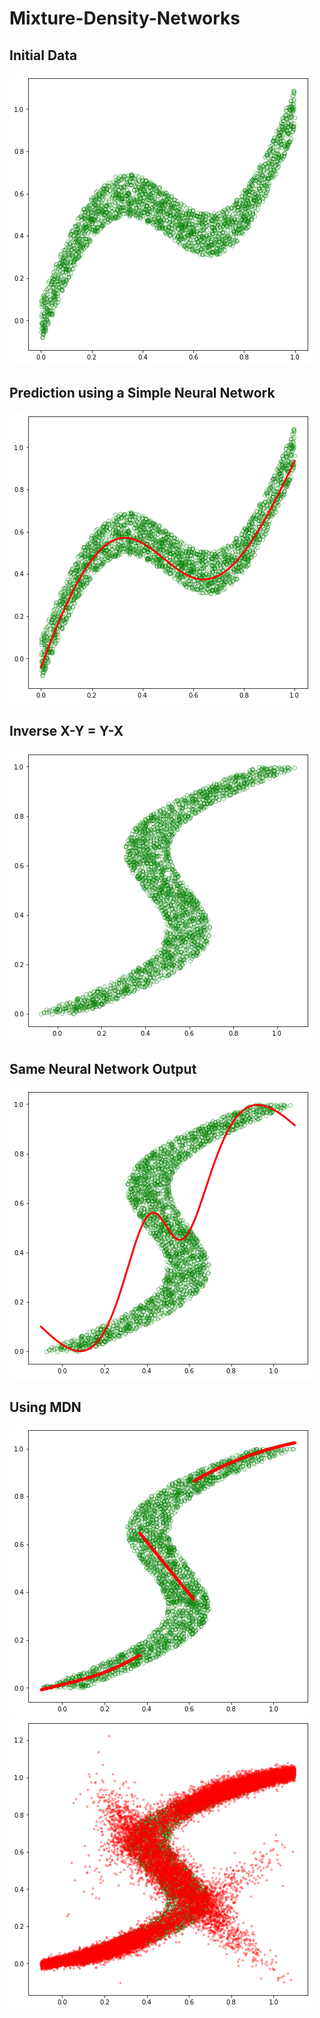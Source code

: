 # Mixture-Density-Networks

## Initial Data  

![](assets/x_y_data.png)

## Prediction using a Simple Neural Network

![](assets/x_y_approximation.png)

## Inverse X-Y = Y-X 

![](assets/inverse.png)

## Same Neural Network Output

![](https://github.com/ayushmankumar7/Mixture-Density-Networks/blob/master/assets/inverse%20approximation.png?raw=true)

## Using MDN 

![](assets/sampled.png)
![](assets/final.png)
